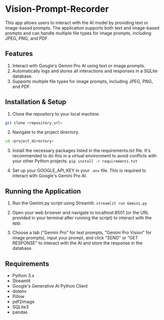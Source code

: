 # Vision-Prompt-Recorder
This app allows users to interact with the AI model by providing text or image-based prompts. The application supports both text and image-based prompts and can handle multiple file types for image prompts, including JPEG, PNG, and PDF.

## Features
1. Interact with Google's Gemini Pro AI using text or image prompts.
2. Automatically logs and stores all interactions and responses in a SQLite database.
3. Supports multiple file types for image prompts, including JPEG, PNG, and PDF.

## Installation & Setup

1. Clone the repository to your local machine.
```bash
git clone <repository_url>
```

2. Navigate to the project directory.
```bash
cd <project_directory>
```
3. Install the necessary packages listed in the requirements.txt file. It's recommended to do this in a virtual environment to avoid conflicts with your other Python projects.
```pip install -r requirements.txt```

5. Set up your GOOGLE_API_KEY in your `.env` file. This is required to interact with Google's Gemini Pro AI.

## Running the Application

1. Run the Gemini.py script using Streamlit.
```streamlit run Gemini.py```
2. Open your web browser and navigate to localhost:8501 (or the URL provided in your terminal after running the script) to interact with the app.

3. Choose a tab ("Gemini Pro" for text prompts, "Gemini Pro Vision" for image prompts), input your prompt, and click "SEND" or "GET RESPONSE" to interact with the AI and store the response in the database.

## Requirements
* Python 3.x
* Streamlit
* Google's Generative AI Python Client
* dotenv
* Pillow
* pdf2image
* SQLite3
* pandas
